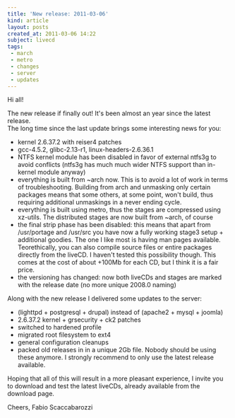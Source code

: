 ```yaml
---
title: 'New release: 2011-03-06'
kind: article
layout: posts
created_at: 2011-03-06 14:22
subject: livecd
tags:
 - march
 - metro
 - changes
 - server
 - updates
---
```

Hi all!

The new release if finally out! It's been almost an year since the latest release.  
The long time since the last update brings some interesting news for you:

* kernel 2.6.37.2 with reiser4 patches
* gcc-4.5.2, glibc-2.13-r1, linux-headers-2.6.36.1
* NTFS kernel module has been disabled in favor of external ntfs3g to avoid conflicts (ntfs3g has much much wider NTFS support than in-kernel module anyway)
* everything is built from ~arch now. This is to avoid a lot of work in terms of troubleshooting. Building from arch and unmasking only certain packages means that some others, at some point, won't build, thus requiring additional unmaskings in a never ending cycle.
* everything is built using metro, thus the stages are compressed using xz-utils. The distributed stages are now built from ~arch, of course
* the final strip phase has been disabled: this means that apart from /usr/portage and /usr/src you have now a fully working stage3 setup +  additional goodies. The one I like most is having man pages available. Teorethically, you can also compile source files or entire packages directly from the liveCD. I haven't tested this possibility though. This comes at the cost of about +100Mb for each CD, but I think it is a fair price.
* the versioning has changed: now both liveCDs and stages are marked with the release date (no more unique 2008.0 naming)



Along with the new release I delivered some updates to the server:

* (lighttpd + postgresql + drupal) instead of (apache2 + mysql + joomla)
* 2.6.37.2 kernel + grsecurity + ck2 patches
* switched to hardened profile
* migrated root filesystem to ext4
* general configuration cleanups
* packed old releases in in a unique 2Gb file. Nobody should be using these anymore. I strongly recommend to only use the latest release available.

Hoping that all of this will result in a more pleasant experience, I invite you to download and test the latest liveCDs, already available from the download page.

Cheers,
Fabio Scaccabarozzi
